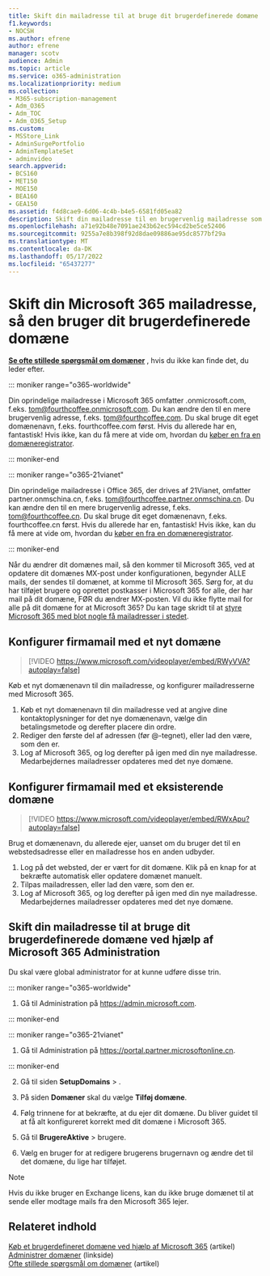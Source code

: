 ```yaml
---
title: Skift din mailadresse til at bruge dit brugerdefinerede domæne
f1.keywords:
- NOCSH
ms.author: efrene
author: efrene
manager: scotv
audience: Admin
ms.topic: article
ms.service: o365-administration
ms.localizationpriority: medium
ms.collection:
- M365-subscription-management
- Adm_O365
- Adm_TOC
- Adm_O365_Setup
ms.custom:
- MSStore_Link
- AdminSurgePortfolio
- AdminTemplateSet
- adminvideo
search.appverid:
- BCS160
- MET150
- MOE150
- BEA160
- GEA150
ms.assetid: f4d8cae9-6d06-4c4b-b4e5-6581fd05ea82
description: Skift din mailadresse til en brugervenlig mailadresse som tom@fourthcoffee.com ved at købe et domænenavn og føje den til Microsoft 365.
ms.openlocfilehash: a71e92b48e7091ae243b62ec594cd2be5ce52406
ms.sourcegitcommit: 9255a7e8b398f92d8dae09886ae95dc8577bf29a
ms.translationtype: MT
ms.contentlocale: da-DK
ms.lasthandoff: 05/17/2022
ms.locfileid: "65437277"
---
```

# <a name="change-your-microsoft-365-email-address-to-use-your-custom-domain"></a>Skift din Microsoft 365 mailadresse, så den bruger dit brugerdefinerede domæne

 **[Se ofte stillede spørgsmål om domæner](../setup/domains-faq.yml)** , hvis du ikke kan finde det, du leder efter. 
  
::: moniker range="o365-worldwide"

Din oprindelige mailadresse i Microsoft 365 omfatter .onmicrosoft.com, f.eks. tom@fourthcoffee.onmicrosoft.com. Du kan ændre den til en mere brugervenlig adresse, f.eks. tom@fourthcoffee.com. Du skal bruge dit eget domænenavn, f.eks. fourthcoffee.com først. Hvis du allerede har en, fantastisk! Hvis ikke, kan du få mere at vide om, hvordan du [køber en fra en domæneregistrator](../get-help-with-domains/buy-a-domain-name.md).

::: moniker-end

::: moniker range="o365-21vianet"

Din oprindelige mailadresse i Office 365, der drives af 21Vianet, omfatter partner.onmschina.cn, f.eks. tom@fourthcoffee.partner.onmschina.cn. Du kan ændre den til en mere brugervenlig adresse, f.eks. tom@fourthcoffee.cn. Du skal bruge dit eget domænenavn, f.eks. fourthcoffee.cn først. Hvis du allerede har en, fantastisk! Hvis ikke, kan du få mere at vide om, hvordan du [køber en fra en domæneregistrator](../get-help-with-domains/buy-a-domain-name.md).

::: moniker-end

Når du ændrer dit domænes mail, så den kommer til Microsoft 365, ved at opdatere dit domænes MX-post under konfigurationen, begynder ALLE mails, der sendes til domænet, at komme til Microsoft 365. Sørg for, at du har tilføjet brugere og oprettet postkasser i Microsoft 365 for alle, der har mail på dit domæne, FØR du ændrer MX-posten. Vil du ikke flytte mail for alle på dit domæne for at Microsoft 365? Du kan tage skridt til at [styre Microsoft 365 med blot nogle få mailadresser i stedet](../misc/pilot-microsoft-365-from-my-custom-domain.md).
  
## <a name="set-up-business-email-with-a-new-domain"></a>Konfigurer firmamail med et nyt domæne

> [!VIDEO https://www.microsoft.com/videoplayer/embed/RWyVVA?autoplay=false]

Køb et nyt domænenavn til din mailadresse, og konfigurer mailadresserne med Microsoft 365.

1. Køb et nyt domænenavn til din mailadresse ved at angive dine kontaktoplysninger for det nye domænenavn, vælge din betalingsmetode og derefter placere din ordre.
1. Rediger den første del af adressen (før @-tegnet), eller lad den være, som den er. 
1. Log af Microsoft 365, og log derefter på igen med din nye mailadresse. Medarbejdernes mailadresser opdateres med det nye domæne. 

## <a name="set-up-business-email-with-an-existing-domain"></a>Konfigurer firmamail med et eksisterende domæne

> [!VIDEO https://www.microsoft.com/videoplayer/embed/RWxApu?autoplay=false]

Brug et domænenavn, du allerede ejer, uanset om du bruger det til en webstedsadresse eller en mailadresse hos en anden udbyder.

1. Log på det websted, der er vært for dit domæne. Klik på en knap for at bekræfte automatisk eller opdatere domænet manuelt. 
1. Tilpas mailadressen, eller lad den være, som den er.
1. Log af Microsoft 365, og log derefter på igen med din nye mailadresse. Medarbejdernes mailadresser opdateres med det nye domæne.

## <a name="change-your-email-address-to-use-your-custom-domain-using-the-microsoft-365-admin-center"></a>Skift din mailadresse til at bruge dit brugerdefinerede domæne ved hjælp af Microsoft 365 Administration

Du skal være global administrator for at kunne udføre disse trin.

::: moniker range="o365-worldwide"

1. Gå til Administration på <a href="https://go.microsoft.com/fwlink/p/?linkid=2024339" target="_blank">https://admin.microsoft.com</a>.

::: moniker-end

::: moniker range="o365-21vianet"

1. Gå til Administration på <a href="https://go.microsoft.com/fwlink/p/?linkid=850627" target="_blank"> https://portal.partner.microsoftonline.cn</a>.

::: moniker-end

2. Gå til siden **SetupDomains** > .

3. På siden **Domæner** skal du vælge **Tilføj domæne**.

4. Følg trinnene for at bekræfte, at du ejer dit domæne. Du bliver guidet til at få alt konfigureret korrekt med dit domæne i Microsoft 365.

5. Gå til **BrugereAktive** >  brugere.

6. Vælg en bruger for at redigere brugerens brugernavn og ændre det til det domæne, du lige har tilføjet.

> [!NOTE]
> Hvis du ikke bruger en Exchange licens, kan du ikke bruge domænet til at sende eller modtage mails fra den Microsoft 365 lejer.
  
## <a name="related-content"></a>Relateret indhold

[Køb et brugerdefineret domæne ved hjælp af Microsoft 365](../get-help-with-domains/buy-a-domain-name.md) (artikel)\
[Administrer domæner](/admin) (linkside)\
[Ofte stillede spørgsmål om domæner](../setup/domains-faq.yml) (artikel)